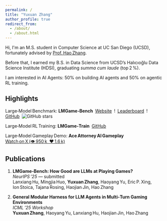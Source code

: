 ```yaml
---
permalink: /
title: "Yuxuan Zhang"
author_profile: true
redirect_from: 
  - /about/
  - /about.html
---
```


Hi, I'm an M.S. student in Computer Science at UC San Diego (UCSD), fortunately advised by [Prof. Hao Zhang](https://cseweb.ucsd.edu/~haozhang/). 

Before that, I earned my B.S. in Data Science from UCSD’s Halıcıoğlu Data Science Institute (HDSI), graduating *summa cum laude* (top 2 %).

I am interested in AI Agents: 50% on building AI agents and 50% on agentic RL training.


## Highlights

Large‑Model Benchmark: **LMGame‑Bench** [Website](https://lmgame.org) ! [Leaderboard](https://huggingface.co/spaces/lmgame/lmgame_bench) ! [GitHub](https://github.com/lmgame-org/GamingAgent) ![GitHub stars](https://img.shields.io/github/stars/lmgame-org/GamingAgent?style=social)

Large‑Model RL Training: **LMGame‑Train** [GitHub](https://github.com/mignonjia/lmgame_train_reorg)

Large‑Model Gameplay Demo: **Ace Attorney AI Gameplay** [Watch on X (👁️ 950 k ❤️ 1.6 k)](https://x.com/haoailab/status/1912231343372812508)


## Publications  

1. **LMGame‑Bench: How Good are LLMs at Playing Games?**  
   *NeurIPS ’25* — submitted  
   Lanxiang Hu, Mingjia Huo, **Yuxuan Zhang**, Haoyang Yu, Eric P. Xing, Ion Stoica, Tajana Rosing, Haojian Jin, Hao Zhang  

2. **General Modular Harness for LLM Agents in Multi‑Turn Gaming Environments**  
   *ICML ’25 Workshop*  
   **Yuxuan Zhang**, Haoyang Yu, Lanxiang Hu, Haojian Jin, Hao Zhang


